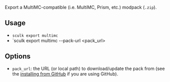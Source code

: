 Export a MultiMC-compatible (i.e. MultiMC, Prism, etc.) modpack (`.zip`).

## Usage

- `sculk export multimc`
- `sculk export multimc --pack-url <pack_url>

## Options

- `pack_url`: the URL (or local path) to download/update the pack from (see the [installing from GitHub](../../guides/installing-from-github.md) if you are using GitHub).
